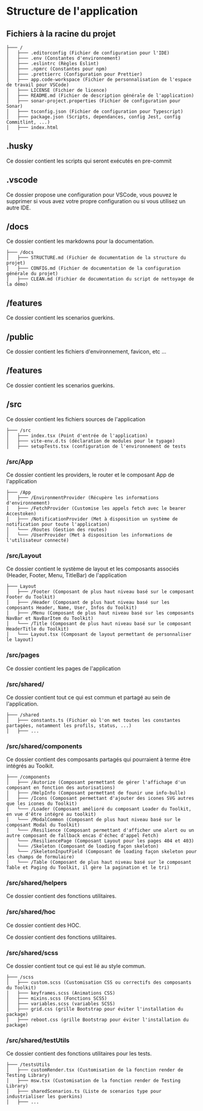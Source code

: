 # Structure de l'application

## Fichiers à la racine du projet

```
├─── /
│   ├─── .editorconfig (Fichier de configuration pour l'IDE)
│   ├─── .env (Constantes d'environnement)
│   ├─── .eslintrc (Règles Eslint)
│   ├─── .npmrc (Constantes pour npm)
│   ├─── .prettierrc (Configuration pour Prettier)
│   ├─── app.code-workspace (Fichier de personnalisation de l'espace de travail pour VSCode)
│   ├─── LICENSE (Fichier de licence)
│   ├─── README.md (Fichier de description générale de l'application)
│   ├─── sonar-project.properties (Fichier de configuration pour Sonar)
│   ├─── tsconfig.json (Fichier de configuration pour Typescript)
│   ├─── package.json (Scripts, dependances, config Jest, config Commitlint, ...)
│   ├─── index.html
```

## .husky

Ce dossier contient les scripts qui seront exécutés en pre-commit

## .vscode

Ce dossier propose une configuration pour VSCode, vous pouvez le supprimer si vous avez votre propre configuration ou si vous utilisez un autre IDE.

## /docs

Ce dossier contient les markdowns pour la documentation.

```
├─── /docs
│   ├─── STRUCTURE.md (Fichier de documentation de la structure du projet)
│   ├─── CONFIG.md (Fichier de documentation de la configuration générale du projet)
│   ├─── CLEAN.md (Fichier de documentation du script de nettoyage de la démo)
```

## /features

Ce dossier contient les scenarios guerkins.

## /public

Ce dossier contient les fichiers d'environnement, favicon, etc ...

## /features

Ce dossier contient les scenarios guerkins.

## /src

Ce dossier contient les fichiers sources de l'application

```
├─── /src
│   ├─── index.tsx (Point d'entrée de l'application)
│   ├─── vite-env.d.ts (déclaration de modules pour le typage)
│   ├─── setupTests.tsx (configuration de l'environnement de tests
```

### /src/App

Ce dossier contient les providers, le router et le composant App de l'application

```
├─── /App
│   ├─── /EnvironmentProvider (Récupère les informations d'environnement)
│   ├─── /FetchProvider (Customise les appels fetch avec le bearer Accestoken)
│   ├─── /NotificationProvider (Met à disposition un système de notification pour toute l'application)
│   └─── /Routes (Gestion des routes)
│   └─── /UserProvider (Met à disposition les informations de l'utilisateur connecté)
```

### /src/Layout

Ce dossier contient le système de layout et les composants associés (Header, Footer, Menu, TitleBar) de l'application

```
├─── Layout
│   ├─── /Footer (Composant de plus haut niveau basé sur le composant Footer du Toolkit)
│   ├─── /Header (Composant de plus haut niveau basé sur les composants Header, Name, User, Infos du Toolkit)
│   ├─── /Menu (Composant de plus haut niveau basé sur les composants NavBar et NavBarItem du Toolkit)
│   └─── /Title (Composant de plus haut niveau basé sur le composant HeaderTitle du Toolkit)
│   └─── Layout.tsx (Composant de layout permettant de personnaliser le layout)
```

### /src/pages

Ce dossier contient les pages de l'application

### /src/shared/

Ce dossier contient tout ce qui est commun et partagé au sein de l'application.

```
├─── /shared
│   ├─── constants.ts (Fichier où l'on met toutes les constantes partagées, notamment les profils, status, ...)
│   ├─── ...
```

### /src/shared/components

Ce dossier contient des composants partagés qui pourraient à terme être intégrés au Toolkit.

```
├─── /components
│   ├─── /Autorize (Composant permettant de gérer l'affichage d'un composant en fonction des autorisations)
│   ├─── /HelpInfo (Composant permettant de founir une info-bulle)
│   ├─── /Icons (Composant permettant d'ajouter des icones SVG autres que les icones du Toolkit)
│   └─── /Loader (Composant amélioré du composant Loader du Toolkit, en vue d'être intégré au toolkit)
│   └─── /ModalCommon (Composant de plus haut niveau basé sur le composant Modal du Toolkit)
│   └─── /Resilience (Composant permettant d'afficher une alert ou un autre composant de fallback encas d'échec d'appel Fetch)
│   └─── /ResiliencePage (Composant Layout pour les pages 404 et 403)
│   └─── /Skeleton (Composant de loading façon skeleton)
│   └─── /SkeletonInputField (Composant de loading façon skeleton pour les champs de formulaire)
│   └─── /Table (Composant de plus haut niveau basé sur le composant Table et Paging du Toolkit, il gère la pagination et le tri)
```

### /src/shared/helpers

Ce dossier contient des fonctions utilitaires.

### /src/shared/hoc

Ce dossier contient des HOC.

Ce dossier contient des fonctions utilitaires.

### /src/shared/scss

Ce dossier contient tout ce qui est lié au style commun.

```
├─── /scss
│   ├─── custom.scss (Customisation CSS ou correctifs des composants du Toolkit)
│   ├─── keyframes.scss (Animations CSS)
│   ├─── mixins.scss (Fonctions SCSS)
│   ├─── variables.scss (variables SCSS)
│   ├─── grid.css (grille Bootstrap pour éviter l'installation du package)
│   ├─── reboot.css (grille Bootstrap pour éviter l'installation du package)
```

### /src/shared/testUtils

Ce dossier contient des fonctions utilitaires pour les tests.

```
├─── /testsUtils
│   ├─── customRender.tsx (Customisation de la fonction render de Testing Library)
│   ├─── msw.tsx (Customisation de la fonction render de Testing Library)
│   ├─── sharedScenarios.ts (Liste de scenarios type pour industrialiser les guerkins)
│   ├─── ...
```

